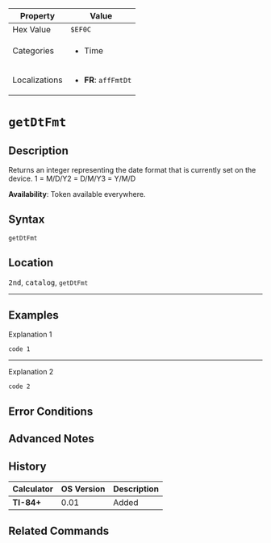 | Property      | Value |
|---------------|-------|
| Hex Value     | `$EF0C`|
| Categories    | <ul><li>Time</li></ul> |
| Localizations | <ul><li><b>FR</b>: `affFmtDt`</li></ul> |

# `getDtFmt`

## Description
Returns an integer representing the date format that is currently set on the device.
1 = M/D/Y2 = D/M/Y3 = Y/M/D


<b>Availability</b>: Token available everywhere.

## Syntax
`getDtFmt`

## Location
<kbd>2nd</kbd>, <kbd>catalog</kbd>, `getDtFmt`
<hr>

## Examples

Explanation 1
```ti-basic
code 1
```
---
Explanation 2
```ti-basic
code 2
```

## Error Conditions


## Advanced Notes


## History
| Calculator | OS Version | Description |
|------------|------------|-------------|
| <b>TI-84+</b> | 0.01 | Added

## Related Commands

    